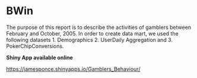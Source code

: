 # BWin

The purpose of this report is to describe the activities of gamblers between February and October, 2005. In order to create data mart, we used the following datasets 1. Demographics 2. UserDaily Aggregation and 3. PokerChipConversions.

**Shiny App available online**

https://jamesponce.shinyapps.io/Gamblers_Behaviour/
